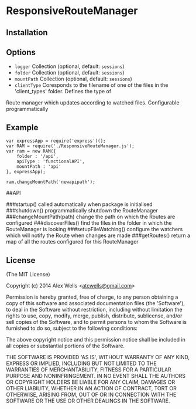 # ResponsiveRouteManager

## Installation

## Options

  - `logger` Collection (optional, default: `sessions`) 
  - `folder` Collection (optional, default: `sessions`) 
  - `mountPath` Collection (optional, default: `sessions`) 
  - `clientType` Coresponds to the filename of one of the files in the 'client_types' folder. Defines the type of 
  
Route manager which updates according to watched files. Configurable programmatically

## Example

    var expressApp = require('express')();
    var RAM = require('./ResponsiveRouteManager.js');
    var ram = new RAM({
        folder : '/api',
        apiType : 'functionalAPI',
        mountPath : 'api'
    }, expressApp);

    ram.changeMountPath('newapipath');

##API

###startup()
called automatically when package is initialised
###shutdown()
programmatically shutdown the RouteManager
###changeMountPath(path)
change the path on which the Routes are configured
###discoverFiles()
find the files in the folder in which the RouteManager is looking
###setupFileWatching()
configure the watchers which will notify the Route when changes are made
###getRoutes()
return a map of all the routes configured for this RouteManager

## License 

(The MIT License)

Copyright (c) 2014 Alex Wells &lt;atcwells@gmail.com&gt;

Permission is hereby granted, free of charge, to any person obtaining
a copy of this software and associated documentation files (the
'Software'), to deal in the Software without restriction, including
without limitation the rights to use, copy, modify, merge, publish,
distribute, sublicense, and/or sell copies of the Software, and to
permit persons to whom the Software is furnished to do so, subject to
the following conditions:

The above copyright notice and this permission notice shall be
included in all copies or substantial portions of the Software.

THE SOFTWARE IS PROVIDED 'AS IS', WITHOUT WARRANTY OF ANY KIND,
EXPRESS OR IMPLIED, INCLUDING BUT NOT LIMITED TO THE WARRANTIES OF
MERCHANTABILITY, FITNESS FOR A PARTICULAR PURPOSE AND NONINFRINGEMENT.
IN NO EVENT SHALL THE AUTHORS OR COPYRIGHT HOLDERS BE LIABLE FOR ANY
CLAIM, DAMAGES OR OTHER LIABILITY, WHETHER IN AN ACTION OF CONTRACT,
TORT OR OTHERWISE, ARISING FROM, OUT OF OR IN CONNECTION WITH THE
SOFTWARE OR THE USE OR OTHER DEALINGS IN THE SOFTWARE.